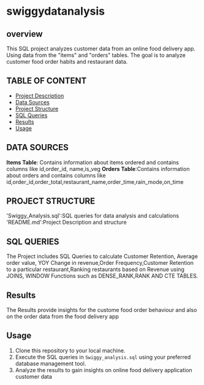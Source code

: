# swiggydatanalysis

## overview
This SQL project analyzes customer data from an online food delivery app. Using data from the "items" and "orders" tables. The goal is to analyze customer food order habits and restaurant data.

## TABLE OF CONTENT

- [Project Description](#project-description)
- [Data Sources](#data-sources)
- [Project Structure](#project-structure)
- [SQL Queries](#sql-queries)
- [Results](#results)
- [Usage](#usage)


## DATA SOURCES
**Items Table**: Contains information about items ordered and contains columns like id,order_id, name,is_veg
**Orders Table**:Contains information about orders and contains columns like id,order_id,order_total,restaurant_name,order_time,rain_mode,on_time

## PROJECT STRUCTURE
'Swiggy_Analysis.sql':SQL queries for data analysis and calculations
'README.md':Project Description and structure

## SQL QUERIES
The Project includes SQL Queries to calculate Customer Retention, Average order value, YOY Change in revenue,Order Frequency,Customer Retention to a particular restaurant,Ranking restaurants based on Revenue using JOINS, WINDOW Functions such as DENSE_RANK,RANK AND CTE TABLES.

## Results
The Results provide insights for the custome food order behaviour and also on the order data from the food delivery app

## Usage
1. Clone this repository to your local machine.
2. Execute the SQL queries in `Swiggy_analysis.sql` using your preferred database management tool.
3. Analyze the results to gain insights on online food delivery application customer data
